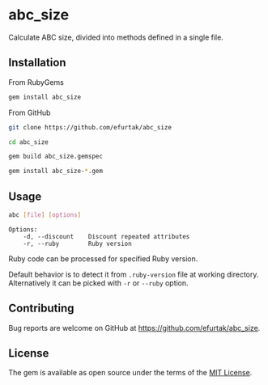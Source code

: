 # abc_size

Calculate ABC size, divided into methods defined in a single file.

## Installation

From RubyGems

```sh
gem install abc_size
```

From GitHub

```sh
git clone https://github.com/efurtak/abc_size
```

```sh
cd abc_size
```

```sh
gem build abc_size.gemspec
```

```sh
gem install abc_size-*.gem
```

## Usage

```sh
abc [file] [options]
```

```
Options:
    -d, --discount    Discount repeated attributes
    -r, --ruby        Ruby version
```

Ruby code can be processed for specified Ruby version.

Default behavior is to detect it from `.ruby-version` file at working directory.
Alternatively it can be picked with `-r` or `--ruby` option.

## Contributing

Bug reports are welcome on GitHub at https://github.com/efurtak/abc_size.

## License

The gem is available as open source under the terms of the [MIT License](https://opensource.org/licenses/MIT).
